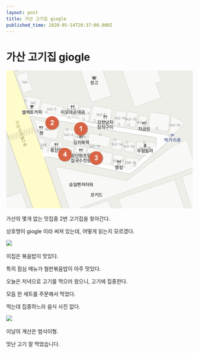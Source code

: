 ```yaml
---
layout: post
title: 가산 고기집 giogle 
published_time: 2020-05-14T20:37:00.000Z
---
```


# 가산 고기집 giogle 


![](../pds/202005/14/80/a0109780_5ebd2c0247e99.png)

가산의 몇개 없는 맛집중 2번 고기집을 찾아간다.

상호명이 giogle 이라 써져 있는데, 어떻게 읽는지 모르겠다.

![](../600x0/http/pds20.egloos.com/pds/202005/14/80/a0109780_5ebd2a9c452af.jpg)

이집은 볶음밥이 맛있다.

특히 점심 메뉴가 철판볶음밥이 아주 맛있다.

오늘은 저녁으로 고기를 먹으러 왔으니, 고기에 집중한다.

모듬 한 세트를 주문해서 먹었다.

먹는데 집중하느라 음식 사진 없다.

![](../600x0/http/pds20.egloos.com/pds/202005/14/80/a0109780_5ebd2aa007bd7.jpg)

이날의 계산은 범식이형.

맛난 고기 잘 먹었습니다.

